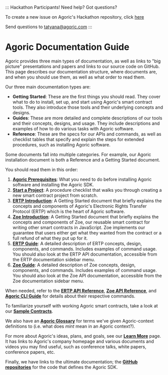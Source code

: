 ::: Hackathon Participants!
Need help? Got questions?

To create a new issue on Agoric's Hackathon repository, click [here](https://github.com/Agoric/cross-chain-hackathon/issues/new)

Send questions to <a href="mailto:tatyana@agoric.com">tatyana@agoric.com</a>
:::

# Agoric Documentation Guide

Agoric provides three main types of documentation, as well as links to
"big picture" presentations and papers and links to our source code on GitHub. This page
describes our documentation structure, where documents are, and when you should use them, 
as well as what order to read them.

Our three main documentation types are:
- **Getting Started**: These are the first things you should
read. They cover what to do to install, set up, and start
using Agoric's smart contract tools. They also introduce those tools and
their underlying concepts and designs.
- **Guides**: These are more detailed and complete descriptions
of our tools and their concepts, designs, and usage. They include
descriptions and examples of how to do various tasks with Agoric
software.
- **Reference**: These are the specs for our APIs and commands,
  as well as checklist tables that specify and explain the
  steps for extended procedures, such as installing Agoric
  software.

Some documents fall into multiple categories. For example, our Agoric
installation document is both a Reference and a Getting Started document.

You should read them in this order:
1. **[Agoric Prerequisites](https://agoric.com/documentation/getting-started/before-using-agoric)**: 
What you need to do before installing Agoric software and installing the Agoric SDK.
2. **[Start a Project](https://agoric.com/documentation/getting-started/start-a-project)**: A
  procedure checklist that walks you through creating a new smart contract 
  project from scratch. 
3. **[ERTP Introduction](https://agoric.com/documentation/getting-started/ertp-introduction)**:
  A Getting Started document that
  briefly explains the concepts and components of Agoric's Electronic
  Rights Transfer Protocol (ERTP) which is the heart of Agoric
  software.
4. **[Zoe Introduction](https://agoric.com/documentation/getting-started/zoe-introduction)**: 
  A Getting Started document that
  briefly explains the concepts and components of Zoe, our reusable smart contract 
  for writing other smart contracts in JavaScript. Zoe implements our guarantee that users either get what they wanted from the
  contract or a full refund of what they put up for it. 
5. **[ERTP Guide](https://agoric.com/documentation/ertp/guide/)**: 
  A detailed description of ERTP concepts, design, components, and commands. 
  Includes examples of command usage. You should also look at the ERTP API 
  documentation, accessible from the ERTP documentation sidebar menu.
6. **[Zoe Guide](https://agoric.com/documentation/zoe/guide/)**: 
  A detailed description of Zoe concepts, design, components, and commands. 
  Includes examples of command usage. You should also look at the Zoe API 
  documentation, accessible from the Zoe documentation sidebar menu.

When needed, refer to the **[ERTP API Reference](https://agoric.com/documentation/ertp/api/)**, **[Zoe API
Reference](https://agoric.com/documentation/zoe/api/)**, and 
**[Agoric CLI Guide](https://agoric.com/documentation/getting-started/agoric-cli-guide/)** for details about 
their respective commands. 

To familiarize yourself with working Agoric smart contracts, take a look at our 
**[Sample Contracts](https://agoric.com/documentation/zoe/guide/contracts/)**. 

We also have an **[Agoric Glossary]()** for terms we've given Agoric-context
definitions to (i.e. what does *mint* mean in an Agoric context?).

For more about Agoric's ideas, plans, and goals, see our **[Learn More]()**
page. It has links to Agoric's company homepage and various documents and 
videos you may find useful, such as conference talks, white papers, 
conference papers, etc.

Finally, we have links to the ultimate documentation; the **[GitHub
repositories](https://github.com/Agoric/)** for the code that defines the Agoric SDK.

